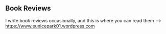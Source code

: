 ## Book Reviews ## 

I write book reviews occasionally, and this is where you can read them --> https://www.eunicepark01.wordpress.com
